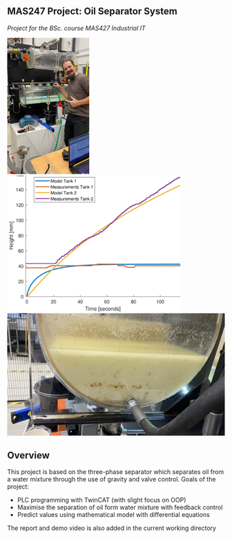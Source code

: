 ## MAS247 Project: Oil Separator System

*Project for the BSc. course MAS427 Industrial IT*

<img src="Siphon.jpg" alt="drawing" width="190"/>
<img src="MathModel.png" alt="drawing" width="405"/>
<img src="Results.jpg" alt="drawing" width="600"/>


## Overview

This project is based on the three-phase separator which 
separates oil from a water mixture through the use of gravity 
and valve control. Goals of the project:

- PLC programming with TwinCAT (with slight focus on OOP)
- Maximise the separation of oil form water mixture with feedback control
- Predict values using mathematical model with differential equations

The report and demo video is also added in the current working directory